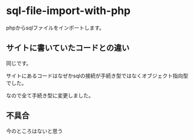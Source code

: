 # sql-file-import-with-php
phpからsqlファイルをインポートします。
## サイトに書いていたコードとの違い
同じです。

サイトにあるコードはなぜかsqlの接続が手続き型ではなくオブジェクト指向型でした。

なので全て手続き型に変更しました。
## 不具合
今のところはないと思う
